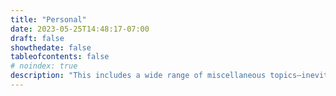 ```yaml
---
title: "Personal"
date: 2023-05-25T14:48:17-07:00
draft: false
showthedate: false
tableofcontents: false
# noindex: true
description: "This includes a wide range of miscellaneous topics—inevitably inducing an impression of boundless eclecticism."
---
```

